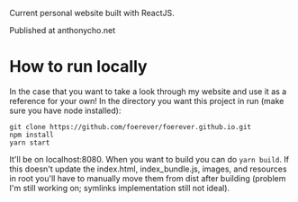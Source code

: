 Current personal website built with ReactJS. 

Published at anthonycho.net

# How to run locally
In the case that you want to take a look through my website and use it as a reference for your own! In the directory you want this project in run (make sure you have node installed):
```
git clone https://github.com/foerever/foerever.github.io.git
npm install
yarn start
```

It'll be on localhost:8080. When you want to build you can do `yarn build`. 
If this doesn't update the index.html, index_bundle.js, images, and resources in root you'll have to manually move them from dist after building (problem I'm still working on; symlinks implementation still not ideal).